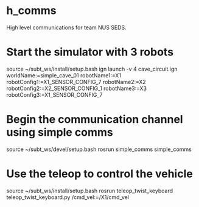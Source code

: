 # h_comms

High level communications for team NUS SEDS.

# Start the simulator with 3 robots
source ~/subt_ws/install/setup.bash
ign launch -v 4 cave_circuit.ign worldName:=simple_cave_01 robotName1:=X1 robotConfig1:=X1_SENSOR_CONFIG_7 robotName2:=X2 robotConfig2:=X2_SENSOR_CONFIG_1 robotName3:=X3 robotConfig3:=X1_SENSOR_CONFIG_7

# Begin the communication channel using simple comms
source ~/subt_ws/devel/setup.bash
rosrun simple_comms simple_comms

# Use the teleop to control the vehicle
source ~/subt_ws/install/setup.bash
rosrun teleop_twist_keyboard teleop_twist_keyboard.py /cmd_vel:=/X1/cmd_vel
